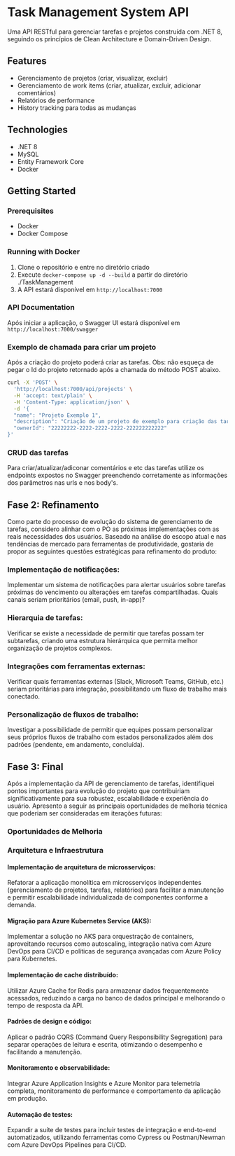 # Task Management System API
Uma API RESTful para gerenciar tarefas e projetos construída com .NET 8, seguindo os princípios de Clean Architecture e Domain-Driven Design.
## Features
- Gerenciamento de projetos (criar, visualizar, excluir)
- Gerenciamento de work items (criar, atualizar, excluir, adicionar comentários)
- Relatórios de performance
- History tracking para todas as mudanças
## Technologies
- .NET 8
- MySQL
- Entity Framework Core
- Docker
## Getting Started
### Prerequisites
- Docker
- Docker Compose
### Running with Docker
1. Clone o repositório e entre no diretório criado
2. Execute `docker-compose up -d --build` a partir do diretório ./TaskManagement
3. A API estará disponível em `http://localhost:7000`
### API Documentation
Após iniciar a aplicação, o Swagger UI estará disponível em `http://localhost:7000/swagger`

### Exemplo de chamada para criar um projeto

Após a criação do projeto poderá criar as tarefas.
Obs: não esqueça de pegar o Id do projeto retornado após a chamada do método POST abaixo.  

```bash
curl -X 'POST' \
  'http://localhost:7000/api/projects' \
  -H 'accept: text/plain' \
  -H 'Content-Type: application/json' \
  -d '{
  "name": "Projeto Exemplo 1",
  "description": "Criação de um projeto de exemplo para criação das tarefas",
  "ownerId": "22222222-2222-2222-2222-222222222222"
}'
```

### CRUD das tarefas

Para criar/atualizar/adiconar comentários e etc das tarefas utilize os endpoints expostos no Swagger preenchendo corretamente as informações dos parâmetros nas urls e nos body's.


## Fase 2: Refinamento

Como parte do processo de evolução do sistema de gerenciamento de tarefas, considero alinhar com o PO as próximas implementações com as reais necessidades dos usuários. Baseado na análise do escopo atual e nas tendências de mercado para ferramentas de produtividade, gostaria de propor as seguintes questões estratégicas para refinamento do produto:

### Implementação de notificações: 
Implementar um sistema de notificações para alertar usuários sobre tarefas próximas do vencimento ou alterações em tarefas compartilhadas. Quais canais seriam prioritários (email, push, in-app)?

### Hierarquia de tarefas: 
Verificar se existe a necessidade de permitir que tarefas possam ter subtarefas, criando uma estrutura hierárquica que permita melhor organização de projetos complexos.

### Integrações com ferramentas externas: 
Verificar quais ferramentas externas (Slack, Microsoft Teams, GitHub, etc.) seriam prioritárias para integração, possibilitando um fluxo de trabalho mais conectado.

### Personalização de fluxos de trabalho: 
Investigar a possibilidade de permitir que equipes possam personalizar seus próprios fluxos de trabalho com estados personalizados além dos padrões (pendente, em andamento, concluída).

## Fase 3: Final
Após a implementação da API de gerenciamento de tarefas, identifiquei pontos importantes para evolução do projeto que contribuiriam significativamente para sua robustez, escalabilidade e experiência do usuário. Apresento a seguir as principais oportunidades de melhoria técnica que poderiam ser consideradas em iterações futuras:

### Oportunidades de Melhoria
### Arquitetura e Infraestrutura

#### Implementação de arquitetura de microsserviços: 
Refatorar a aplicação monolítica em microsserviços independentes (gerenciamento de projetos, tarefas, relatórios) para facilitar a manutenção e permitir escalabilidade individualizada de componentes conforme a demanda.

#### Migração para Azure Kubernetes Service (AKS): 
Implementar a solução no AKS para orquestração de containers, aproveitando recursos como autoscaling, integração nativa com Azure DevOps para CI/CD e políticas de segurança avançadas com Azure Policy para Kubernetes.

#### Implementação de cache distribuído: 
Utilizar Azure Cache for Redis para armazenar dados frequentemente acessados, reduzindo a carga no banco de dados principal e melhorando o tempo de resposta da API.

#### Padrões de design e código: 
Aplicar o padrão CQRS (Command Query Responsibility Segregation) para separar operações de leitura e escrita, otimizando o desempenho e facilitando a manutenção.

#### Monitoramento e observabilidade: 
Integrar Azure Application Insights e Azure Monitor para telemetria completa, monitoramento de performance e comportamento da aplicação em produção.

#### Automação de testes: 
Expandir a suíte de testes para incluir testes de integração e end-to-end automatizados, utilizando ferramentas como Cypress ou Postman/Newman com Azure DevOps Pipelines para CI/CD.


